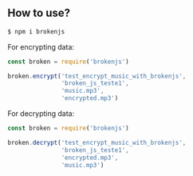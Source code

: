 ## How to use?

```bash
$ npm i brokenjs
```
For encrypting data:

```javascript
const broken = require('brokenjs')

broken.encrypt('test_encrypt_music_with_brokenjs',
               'broken_js_teste1',
               'music.mp3',
               'encrypted.mp3')
```
For decrypting data:

```javascript
const broken = require('brokenjs')

broken.decrypt('test_encrypt_music_with_brokenjs',
               'broken_js_teste1',
               'encrypted.mp3',
               'music.mp3')
```

